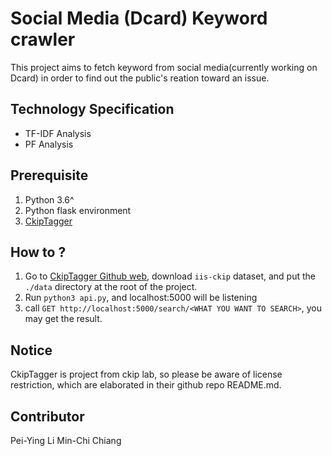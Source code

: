 # Social Media (Dcard) Keyword crawler
This project aims to fetch keyword from social media(currently working on Dcard) in order to find out the public's reation toward an issue.

## Technology Specification
- TF-IDF Analysis
- PF Analysis

## Prerequisite
1. Python 3.6^
2. Python flask environment
3. [CkipTagger](https://github.com/ckiplab/ckiptagger)

## How to ?
1. Go to [CkipTagger Github web](https://github.com/ckiplab/ckiptagger), download `iis-ckip` dataset, and put the `./data` directory at the root of the project.
2. Run `python3 api.py`, and localhost:5000 will be listening
3. call `GET http://localhost:5000/search/<WHAT YOU WANT TO SEARCH>`, you may get the result.

## Notice
CkipTagger is project from ckip lab, so please be aware of license restriction, which are elaborated in their github repo README.md.

## Contributor
Pei-Ying Li 
Min-Chi Chiang